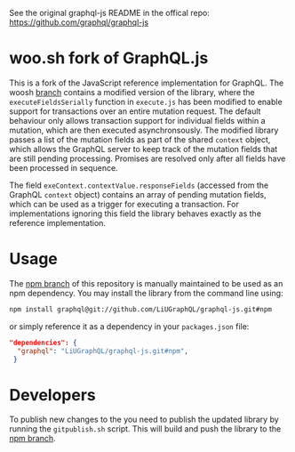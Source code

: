 See the original graphql-js README in the offical repo: https://github.com/graphql/graphql-js

# woo.sh fork of GraphQL.js

This is a fork of the JavaScript reference implementation for GraphQL. The woosh [branch](https://github.com/LiUGraphQL/graphql-js/tree/woosh) contains a modified version of the library, where the `executeFieldsSerially` function in `execute.js` has been modified to enable support for transactions over an entire mutation request. The default behaviour only allows transaction support for individual fields within a mutation, which are then executed asynchronsously. The modified library passes a list of the mutation fields as part of the shared `context` object, which allows the GraphQL server to keep track of the mutation fields that are still pending processing. Promises are resolved only after all fields have been processed in sequence.

The field `exeContext.contextValue.responseFields` (accessed from the GraphQL `context` object) contains an array of pending mutation fields, which can be used as a trigger for executing a transaction. For implementations ignoring this field the library behaves exactly as the reference implementation.

# Usage
The [npm branch](https://github.com/LiUGraphQL/graphql-js/tree/npm) of this repository is manually maintained to be used as an npm dependency. You may install the library from the command line using:
```bash
npm install graphql@git://github.com/LiUGraphQL/graphql-js.git#npm
```

or simply reference it as a dependency in your `packages.json` file:
```json
"dependencies": {
  "graphql": "LiUGraphQL/graphql-js.git#npm",
 }
 ```

# Developers
To publish new changes to the you need to publish the updated library by running the `gitpublish.sh` script. This will build and push the library to the [npm branch](https://github.com/LiUGraphQL/graphql-js/tree/npm).

